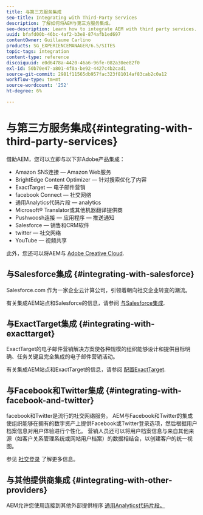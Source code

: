 ```yaml
---
title: 与第三方服务集成
seo-title: Integrating with Third-Party Services
description: 了解如何将AEM与第三方服务集成。
seo-description: Learn how to integrate AEM with third party services.
uuid: bfafd00b-46bc-4af2-b3e8-874afb1ed697
contentOwner: Guillaume Carlino
products: SG_EXPERIENCEMANAGER/6.5/SITES
topic-tags: integration
content-type: reference
discoiquuid: e0d6478a-4420-46a6-96fe-082a30ee82f0
exl-id: 50b70e47-a801-4f0a-be92-4427c4b2cad1
source-git-commit: 2981f11565db957fac323f81014af83cab2c0a12
workflow-type: tm+mt
source-wordcount: '252'
ht-degree: 6%

---
```


# 与第三方服务集成{#integrating-with-third-party-services}

借助AEM，您可以立即与以下非Adobe产品集成：

* Amazon SNS连接 — Amazon Web服务
* BrightEdge Content Optimizer — 针对搜索优化了内容
* ExactTarget — 电子邮件营销
* facebook Connect — 社交网络
* 通用Analytics代码片段 — analytics
* Microsoft® Translator或其他机器翻译提供商
* Pushwoosh连接 — 应用程序 — 推送通知
* Salesforce — 销售和CRM软件
* twitter — 社交网络
* YouTube — 视频共享
<!-- * Silverpop Engage - marketing automation, email, mobile, and social NO LONGER EXISTS; ITS REPLACEMENT IS UNKNOWN -->

此外，您还可以将AEM与 [Adobe Creative Cloud](/help/assets/aem-cc-integration-best-practices.md).

## 与Salesforce集成 {#integrating-with-salesforce}

Salesforce.com 作为一家企业云计算公司，引领着朝向社交企业转变的潮流。

有关集成AEM站点和Salesforce的信息，请参阅 [与Salesforce集成](/help/sites-administering/salesforce.md).

<!-- THE INFORMATION BELOW APPEARS OBSOLETE; first URL is a 404. I could not find a suitable replacement for it.
## Integrating with Silverpop Engage {#integrating-with-silverpop-engage}

>[!NOTE]
>
>Silverpop Engage integration is not available out of the box. To integrate AEM with Silverpop Engage, [download the package](https://www.adobeaemcloud.com/content/marketplace/marketplaceProxy.html?packagePath=/content/companies/public/adobe/packages/aem620/product/cq-mcm-integrations-silverpop-content) from Package Share.

Silverpop Engage provides marketing automation, email, mobile, and social.

For information about integrating your AEM site and ExactTarget, see [Integrating with Silverpop Engage](/help/sites-administering/silverpop.md). -->

## 与ExactTarget集成 {#integrating-with-exacttarget}

ExactTarget的电子邮件营销解决方案使各种规模的组织能够设计和提供目标明确、任务关键且完全集成的电子邮件营销活动。

有关集成AEM站点和ExactTarget的信息，请参阅 [配置ExactTarget](/help/sites-administering/exacttarget.md).

## 与Facebook和Twitter集成 {#integrating-with-facebook-and-twitter}

facebook和Twitter是流行的社交网络服务。 AEM与Facebook和Twitter的集成使组织能够在拥有的数字资产上提供Facebook或Twitter登录选项，然后根据用户档案信息对用户体验进行个性化。 营销人员还可以将用户档案信息与来自其他来源（如客户关系管理系统或网站用户档案）的数据相结合，以创建客户的统一视图。

参见 [社交登录](/help/communities/social-login.md) 了解更多信息。

## 与其他提供商集成 {#integrating-with-other-providers}

AEM允许您使用连接到其他外部提供程序 [通用Analytics代码片段。](/help/sites-administering/external-providers.md)
